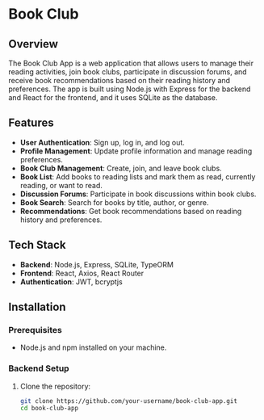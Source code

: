# Book Club 

## Overview

The Book Club App is a web application that allows users to manage their reading activities, join book clubs, participate in discussion forums, and receive book recommendations based on their reading history and preferences. The app is built using Node.js with Express for the backend and React for the frontend, and it uses SQLite as the database.

## Features

- **User Authentication**: Sign up, log in, and log out.
- **Profile Management**: Update profile information and manage reading preferences.
- **Book Club Management**: Create, join, and leave book clubs.
- **Book List**: Add books to reading lists and mark them as read, currently reading, or want to read.
- **Discussion Forums**: Participate in book discussions within book clubs.
- **Book Search**: Search for books by title, author, or genre.
- **Recommendations**: Get book recommendations based on reading history and preferences.

## Tech Stack

- **Backend**: Node.js, Express, SQLite, TypeORM
- **Frontend**: React, Axios, React Router
- **Authentication**: JWT, bcryptjs

## Installation

### Prerequisites

- Node.js and npm installed on your machine.

### Backend Setup

1. Clone the repository:
   ```bash
   git clone https://github.com/your-username/book-club-app.git
   cd book-club-app

